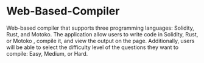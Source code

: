 # Web-Based-Compiler
Web-based compiler that supports three programming languages: Solidity, Rust, and Motoko.
The application allow users to write code in Solidity, Rust, or Motoko , compile it, and view the output on the page. Additionally, users will be able to select the difficulty level of the questions they want to compile: Easy, Medium, or Hard. 
